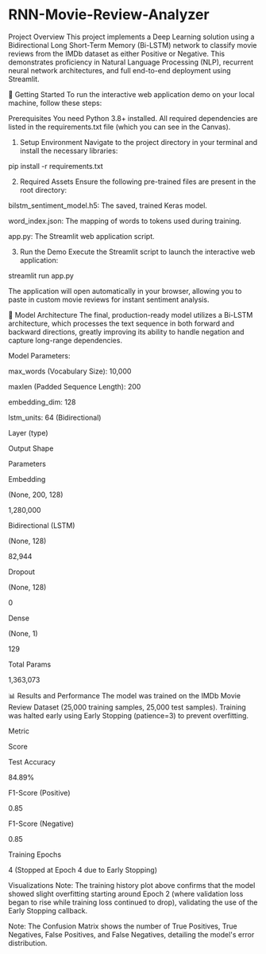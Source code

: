 # RNN-Movie-Review-Analyzer

Project Overview
This project implements a Deep Learning solution using a Bidirectional Long Short-Term Memory (Bi-LSTM) network to classify movie reviews from the IMDb dataset as either Positive or Negative. This demonstrates proficiency in Natural Language Processing (NLP), recurrent neural network architectures, and full end-to-end deployment using Streamlit.

🚀 Getting Started
To run the interactive web application demo on your local machine, follow these steps:

Prerequisites
You need Python 3.8+ installed. All required dependencies are listed in the requirements.txt file (which you can see in the Canvas).

1. Setup Environment
Navigate to the project directory in your terminal and install the necessary libraries:

pip install -r requirements.txt

2. Required Assets
Ensure the following pre-trained files are present in the root directory:

bilstm_sentiment_model.h5: The saved, trained Keras model.

word_index.json: The mapping of words to tokens used during training.

app.py: The Streamlit web application script.

3. Run the Demo
Execute the Streamlit script to launch the interactive web application:

streamlit run app.py

The application will open automatically in your browser, allowing you to paste in custom movie reviews for instant sentiment analysis.

🧠 Model Architecture
The final, production-ready model utilizes a Bi-LSTM architecture, which processes the text sequence in both forward and backward directions, greatly improving its ability to handle negation and capture long-range dependencies.

Model Parameters:

max_words (Vocabulary Size): 10,000

maxlen (Padded Sequence Length): 200

embedding_dim: 128

lstm_units: 64 (Bidirectional)

Layer (type)

Output Shape

Parameters

Embedding

(None, 200, 128)

1,280,000

Bidirectional (LSTM)

(None, 128)

82,944

Dropout

(None, 128)

0

Dense

(None, 1)

129

Total Params

1,363,073



📊 Results and Performance
The model was trained on the IMDb Movie Review Dataset (25,000 training samples, 25,000 test samples). Training was halted early using Early Stopping (patience=3) to prevent overfitting.

Metric

Score

Test Accuracy

84.89%

F1-Score (Positive)

0.85

F1-Score (Negative)

0.85

Training Epochs

4 (Stopped at Epoch 4 due to Early Stopping)

Visualizations
Note: The training history plot above confirms that the model showed slight overfitting starting around Epoch 2 (where validation loss began to rise while training loss continued to drop), validating the use of the Early Stopping callback.

Note: The Confusion Matrix shows the number of True Positives, True Negatives, False Positives, and False Negatives, detailing the model's error distribution.
